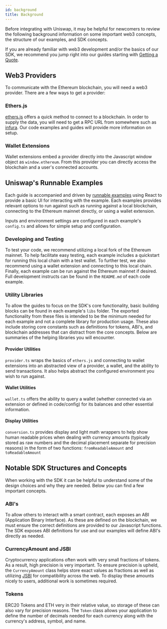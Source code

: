 ```yaml
---
id: background
title: Background
---
```


Before integrating with Uniswap, it may be helpful for newcomers to review the following background information on some important web3 concepts, the structure of our examples, and SDK concepts. 

If you are already familiar with web3 development and/or the basics of our SDK, we recommend you jump right into our guides starting with [Getting a Quote](./02-quoting.md).

## Web3 Providers

To communicate with the Ethereum blockchain, you will need a web3 provider. There are a few ways to get a provider:

### Ethers.js

[ethers.js](https://docs.ethers.io/v5/) offers a quick method to connect to a blockchain. In order to supply the data, you will need to get a RPC URL from somewhere such as [infura](https://infura.io/). Our code examples and guides will provide more information on setup.

### Wallet Extensions

Wallet extensions embed a provider directly into the Javascript window object as `window.ethereum`. From this provider you can directly access the blockchain and a user's connected accounts.

## Uniswap's Runnable Examples

Each guide is accompanied and driven by [runnable examples](https://github.com/Uniswap/examples/tree/main/v3-sdk) using React to provide a basic UI for interacting with the example. Each examples provides relevant options to run against such as running against a local blockchain, connecting to the Ethereum mainnet directly, or using a wallet extension.

Inputs and environment settings are configured in each example's `config.ts` and allows for simple setup and configuration.

### Developing and Testing

To test your code, we recommend utilizing a local fork of the Ethereum mainnet. To help facilitate easy testing, each example includes a quickstart for running this local chain with a test wallet. To further test, we also recommend using a wallet extension and connecting to this local chain. Finally, each example can be run against the Ethereum mainnet if desired. Full development instructs can be found in the `README.md` of each code example.

### Utility Libraries

To allow the guides to focus on the SDK's core functionality, basic building blocks can be found in each example's `libs` folder. The exported functionality from these files is intended to be the minimum needed for each example and not a complete library for production usage. These also include storing core constants such as definitions for tokens, ABI's, and blockchain addresses that can distract from the core concepts. Below are summaries of the helping libraries you will encounter.

#### Provider Utilities

`provider.ts` wraps the basics of `ethers.js` and connecting to wallet extensions into an abstracted view of a provider, a wallet, and the ability to send transactions. It also helps abstract the configured environment you wish to run against.

#### Wallet Utilities

`wallet.ts` offers the ability to query a wallet (whether connected via an extension or defined in code/config) for its balances and other essential information.

#### Display Utilities

`conversion.ts` provides display and light math wrappers to help show human readable prices when dealing with currency amounts (typically stored as raw numbers and the decimal placement separate for precision reasons) in the form of two functions: `fromReadableAmount` and `toReadableAmount`

## Notable SDK Structures and Concepts

When working with the SDK it can be helpful to understand some of the design choices and why they are needed. Below you can find a few important concepts.

### ABI's

To allow others to interact with a smart contract, each exposes an ABI (Application Binary Interface). As these are defined on the blockchain, we must ensure the correct definitions are provided to our Javascript functions. The SDK exposes ABI definitions for use and our examples will define ABI's directly as needed.

### CurrencyAmount and JSBI

Cryptocurrency applications often work with very small fractions of tokens. As a result, high precision is very important. To ensure precision is upheld, the `CurrencyAmount` class helps store exact values as fractions as well as utilizing [JSBI](https://github.com/GoogleChromeLabs/jsbi) for compatibility across the web. To display these amounts nicely to users, additional work is sometimes required.

### Tokens

ERC20 Tokens and ETH very in their relative value, so storage of these can also vary for precision reasons. The `Token` class allows your application to define the number of decimals needed for each currency along with the currency's address, symbol, and name.

